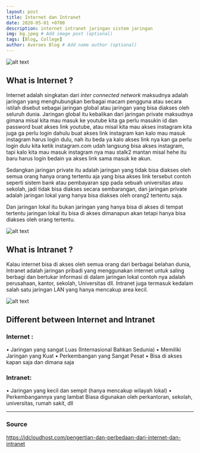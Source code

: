 ```yaml
---
layout: post
title: Internet dan Intranet
date: 2020-05-01 +0700
description: internet intranet jaringan sistem jaringan
img: bg.jpeg # Add image post (optional)
tags: [Blog, College]
author: Averoes Blog # Add name author (optional)
---
```


![alt text][internet]

[internet]:https://www.baktikominfo.id/assets/uploads_md/ting-logistics-2017-1000x640.jpg


## What is Internet ?

Internet adalah singkatan dari *inter connected network* maksudnya adalah jaringan yang menghubungkan berbagai macam pengguna atau secara istilah disebut sebagai jaringan global atau jaringan yang bisa diakses oleh seluruh dunia. Jaringan global itu kebalikan dari jaringan private maksudnya gimana misal kita mau masuk ke youtube kita ga perlu masukin id dan password buat akses link youtube, atau misal kita mau akses instagram kita juga ga perlu login dahulu buat akses link instagram kan kalo mau masuk instagram harus login dulu, nah itu beda ya kalo akses link nya kan ga perlu login dulu kita ketik instagram.com udah langsung bisa akses instagram, tapi kalo kita mau masuk instagram nya mau stalk2 mantan misal hehe itu baru harus login bedain ya akses link sama masuk ke akun.

Sedangkan jaringan private itu adalah jaringan yang tidak bisa diakses oleh semua orang hanya orang tertentu aja yang bisa akses link tersebut contoh seperti sistem bank atau pembayaran spp pada sebuah universitas atau sekolah, jadi tidak bisa diakses secara sembarangan, dan jaringan private adalah jaringan lokal yang hanya bisa diakses oleh orang2 tertentu saja.

Dan jaringan lokal itu bukan jaringan yang hanya bisa di akses di tempat tertentu jaringan lokal itu bisa di akses dimanapun akan tetapi hanya bisa diakses oleh orang tertentu.

![alt text][intranet]

[intranet]: https://empresas.blogthinkbig.com/wp-content/uploads/2020/01/Es-posible-construir-una-intranet-a-prueba-de-errores.jpg?w=800

## What is Intranet ?

Kalau internet bisa di akses oleh semua orang dari berbagai belahan dunia, Intranet adalah jaringan pribadi yang menggunakan internet untuk saling berbagi dan bertukar informasi di dalam jaringan lokal contoh nya adalah perusahaan, kantor, sekolah, Universitas dll.
Intranet juga termasuk kedalam salah satu jaringan LAN yang hanya mencakup area kecil.

![alt text][different]

[different]: https://www.artofarticle.com/wp-content/uploads/2019/11/Internet-and-Intranet.png
## Different between Internet and Intranet

### Internet :
• Jaringan yang sangat Luas (Internasional Bahkan Sedunia)
	• Memiliki Jaringan yang Kuat
	• Perkembangan yang Sangat Pesat
	• Bisa di akses kapan saja dan dimana saja
### Intranet:
• Jaringan yang kecil dan sempit (hanya mencakup wilayah lokal)
	• Perkembangannya yang lambat
Biasa digunakan oleh perkantoran, sekolah, universitas, rumah sakit, dll

---

### Source

https://idcloudhost.com/pengertian-dan-perbedaan-dari-internet-dan-intranet